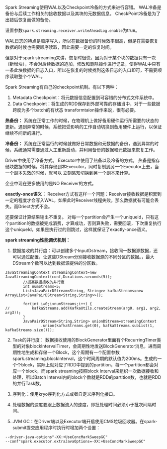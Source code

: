 Spark Streaming使用WAL以及Checkpoint冷备的方式来进行容错。
WAL冷备是备份与后续工作相关的接收数据以及其块的元数据信息。
CheckPoint冷备是为了出错后恢复而做的备份。

设置参数`spark.streaming.receiver.writeAheadLog.enable`为true。

WAL日志的特点是顺序写入，所以在数据备份的时候效率很高，但是在需要恢复数据的时候也需要顺序读取，因此需要一定的恢复时间。

但是对于spark streaming来讲，恢复时很快，因为对于某个块的数据只有一次（新增块），不会对后续数据的追加，修改和删除操作进行记录，使得WAL中只有一条此块数据的日志入口，所以在恢复的时候找到这条日志的入口即可，不需要顺序读取整个个WAL。

Spark Streaming有自己的checkpoint机制。有以下两种：
1. Metadata Checkpoint：将元数据信息配置到可容错的分布式文件系统中。
2. Data Checkpoint：将生成的RDD保存到外部可靠的存储当中，对于一些数据跨度为多个batch的有状态 transformtaion操作来说，很有必要。

**热备份：** 系统在正常工作的时候，在物理机上做好备用硬件运行所需要的状态的更新。遇到异常的时候，系统把受影响的工作自动切换到备用硬件上运行，以保证
继续不间断的进行。

**冷备份：** 系统在正常运行的时候就做好日常数据和元数据的备份，遇到异常的时候，系统通常需要通过人工重新启动，并利用备份的数据和元数据来恢复工作。

Driver中使用了冷备方式。
Executor中使用了热备以及冷备的方式。
热备是指存储块数据的时候，将其存储到本Executor，同时复制到另一个Executor上去，当一个副本失效的时候，就可以
立刻感知切换到另一个副本来计算。

企业中现在更多使用的是NO Receiver的方式。

**exactly-once语义：**
Receiver方式有这样一个问题：Receiver接收数据是积累到一定的程度才会写入WAL，如果此时Receiver线程失败，那么数据就有可能会丢失。而Driect方式不会。

还要保证计算结果输出不重复。
对每一个partition会产生一个uniqueId，只有这个partition的数据被完成消费，才算成功，否则算失败，需要回滚，下次重复执行这个uniqueId，如果是执行过的则跳过，这样就保证了exactly-once语义。

**spark streaming性能调优机制：**
1. 数据接收的并行度：可以创建多个InputDstream，接收同一数据源数据，还可以通过配置，让这些DStream分别接收数据源的不同分区的数据。，最大DStream个数可以达到数据源提供的分区数。
```
JavaStreamingContext streamingContext=new JavaStreamingContext(conf,Durations.seconds(5));
 		//提高数据接收的并行度
		int numStreams=5;
		List<JavaPairDStream<String, String>> kafkaStreams=new ArrayList<JavaPairDStream<String,String>>();
		
		for(int i=0;i<numStreams;i++) {
//			kafkaStreams.add(KafkaUtils.createStream(arg0, arg1, arg2, arg3));
		}
		JavaPairDStream<String,String> unionDStream=streamingContext
				.union(kafkaStreams.get(0), kafkaStreams.subList(1, kafkaStreams.size()));
```
2. Task的并行度：
数据接收使用的BlockGenerator里面有个RecurringTimer类型的对象blockIntervalTimer，会周期性地发送BlockGenerator消息，进而周期性地生成和存储一个Block，这个周期有一个配置参数spark.streaming.blockInterval，这个时间周期的默认值为200ms。生成的一个个block，实际上就对应了RDD中提到的partition，每一个partition都会对应一个block，而spark streaming按照block Interval来组织一次数据接收和处理，所以Batch Interval内的block个数就是RDD的partition数，也就是RDD的并行Task数。

3. 序列化：使用kryo序列化方式或者自定义序列化接口。
4. 处理数据的速度要跟上数据流入的速度，即批处理时间必须小于批次间隔时间。
5. JVM GC：在Driver端以及Executor端开启使用CMS垃圾回收器。在spark-submit提交应用程序时执行时增加两个设置：
```
--driver-java-options"-XX:+UseConcMarkSweepGC"
--conf"spark.executor.extraJavaOptions=-XX:+UseConcMarkSweepGC"
```
